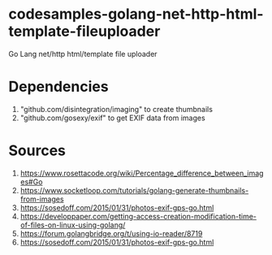 # codesamples-golang-net-http-html-template-fileuploader
Go Lang net/http html/template file uploader
# Dependencies
1) "github.com/disintegration/imaging" to create thumbnails
2) "github.com/gosexy/exif" to get EXIF data from images
# Sources
1) https://www.rosettacode.org/wiki/Percentage_difference_between_images#Go
2) https://www.socketloop.com/tutorials/golang-generate-thumbnails-from-images
3) https://sosedoff.com/2015/01/31/photos-exif-gps-go.html
4) https://developpaper.com/getting-access-creation-modification-time-of-files-on-linux-using-golang/
5) https://forum.golangbridge.org/t/using-io-reader/8719
6) https://sosedoff.com/2015/01/31/photos-exif-gps-go.html
